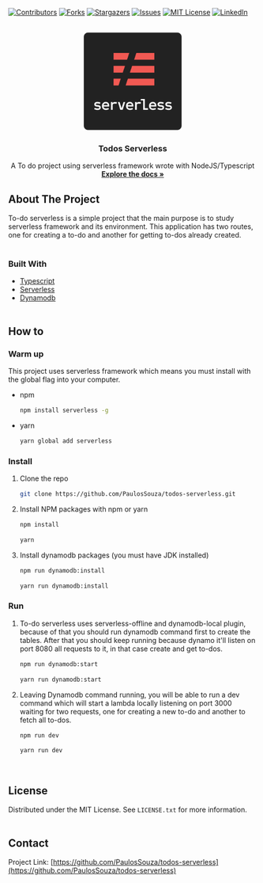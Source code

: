 
<div id="top"></div>

[![Contributors][contributors-shield]][contributors-url]
[![Forks][forks-shield]][forks-url]
[![Stargazers][stars-shield]][stars-url]
[![Issues][issues-shield]][issues-url]
[![MIT License][license-shield]][license-url]
[![LinkedIn][linkedin-shield]][linkedin-url]



<!-- PROJECT LOGO -->
<br />
<div align="center">
  <a href="https://github.com/PaulosSouza/todos-serverless">
    <img src="./images/logo.png" alt="Logo" width="200" height="200">
  </a>

<h3 align="center">Todos Serverless</h3>

  <p align="center">
    A To do project using serverless framework wrote with NodeJS/Typescript
    <br />
    <a href="https://github.com/PaulosSouza/todos-serverless"><strong>Explore the docs »</strong></a>
  </p>
</div>


<!-- ABOUT THE PROJECT -->
## About The Project

To-do serverless is a simple project that the main purpose is to study serverless framework and its environment. This application has two routes, one for creating a to-do and another for getting to-dos already created.
<br><br>

### Built With

* [Typescript](https://www.typescriptlang.org/)
* [Serverless](https://www.serverless.com/)
* [Dynamodb](https://aws.amazon.com/pt/dynamodb/getting-started/)
<br><br>


## How to
### Warm up
This project uses serverless framework which means you must install with the global flag into your computer.
* npm
  ```sh
  npm install serverless -g
  ```
* yarn
  ```sh
  yarn global add serverless
  ```

### Install

1. Clone the repo
   ```sh
   git clone https://github.com/PaulosSouza/todos-serverless.git
   ```
2. Install NPM packages with npm or yarn
   ```sh
   npm install
   ```
   ```sh
   yarn
   ```
3. Install dynamodb packages (you must have JDK installed)
   ```sh
   npm run dynamodb:install
   ```
   ```sh
   yarn run dynamodb:install
   ```
### Run
1. To-do serverless uses serverless-offline and dynamodb-local plugin, because of that you should run dynamodb command first to create the tables. After that you should keep running because dynamo it'll listen on port 8080 all requests to it, in that case create and get to-dos.
    ```sh
   npm run dynamodb:start
    ```
    ```sh
   yarn run dynamodb:start
    ```

2. Leaving Dynamodb command running, you will be able to run a dev command which will start a lambda locally listening on port 3000 waiting for two requests, one for creating a new to-do and another to fetch all to-dos.
    ```sh
    npm run dev
    ```
    ```sh
    yarn run dev
    ```
<br>


<!-- LICENSE -->
## License

Distributed under the MIT License. See `LICENSE.txt` for more information.
<br><br>

<!-- CONTACT -->
## Contact

Project Link: [https://github.com/PaulosSouza/todos-serverless](https://github.com/PaulosSouza/todos-serverless)
<br><br>


<!-- MARKDOWN LINKS & IMAGES -->
<!-- https://www.markdownguide.org/basic-syntax/#reference-style-links -->
[contributors-shield]: https://img.shields.io/github/contributors/PaulosSouza/todos-serverless.svg?style=for-the-badge
[contributors-url]: https://github.com/PaulosSouza/todos-serverless/graphs/contributors
[forks-shield]: https://img.shields.io/github/forks/PaulosSouza/todos-serverless.svg?style=for-the-badge
[forks-url]: https://github.com/PaulosSouza/todos-serverless/network/members
[stars-shield]: https://img.shields.io/github/stars/PaulosSouza/todos-serverless.svg?style=for-the-badge
[stars-url]: https://github.com/PaulosSouza/todos-serverless/stargazers
[issues-shield]: https://img.shields.io/github/issues/PaulosSouza/todos-serverless.svg?style=for-the-badge
[issues-url]: https://github.com/PaulosSouza/todos-serverless/issues
[license-shield]: https://img.shields.io/github/license/PaulosSouza/todos-serverless.svg?style=for-the-badge
[license-url]: https://github.com/PaulosSouza/todos-serverless/blob/master/LICENSE.txt
[linkedin-shield]: https://img.shields.io/badge/-LinkedIn-black.svg?style=for-the-badge&logo=linkedin&colorB=555
[linkedin-url]: https://linkedin.com/in/paulo-henrique-89b148166
